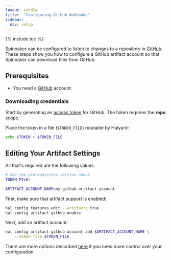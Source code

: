 ```yaml
---
layout: single
title:  "Configuring GitHub Webhooks"
sidebar:
  nav: setup
---
```


{% include toc %}

Spinnaker can be configured to listen to changes to a repository in
[GitHub](https://github.com). These steps show you how to configure a GitHub
artifact account so that Spinnaker can download files from GitHub.

## Prerequisites

* You need a [GitHub](https://github.com) account.

### Downloading credentials

Start by generating an [access token](https://github.com/settings/tokens) for
GitHub. The token requires the __repo__ scope. 

Place the token in a file (`$TOKEN_FILE`) readable by Halyard:

```bash
echo $TOKEN > $TOKEN_FILE
```

## Editing Your Artifact Settings

All that's required are the following values:

```bash
# See the prerequisites section above
TOKEN_FILE=

ARTIFACT_ACCOUNT_NAME=my-github-artifact-account
```

First, make sure that artifact support is enabled:

```bash
hal config features edit --artifacts true
hal config artifact github enable
```

Next, add an artifact account:

```bash
hal config artifact github account add $ARTIFACT_ACCOUNT_NAME \
    --token-file $TOKEN_FILE
```

There are more options described
[here](/reference/halyard/commands#hal-config-artifact-github-account-edit)
if you need more control over your configuration.
